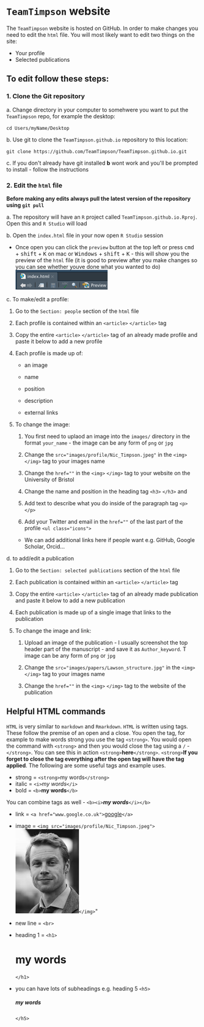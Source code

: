 # `TeamTimpson` website

The `TeamTimpson` website is hosted on GitHub. In order to make changes you need to edit the `html` file. You will most likely want to edit two things on the site:

* Your profile
* Selected publications

## To edit follow these steps:

### 1. Clone the Git repository 

  a. Change directory in your computer to somehwere you want to put the `TeamTimpson` repo, for example the desktop: 
```
cd Users/myName/Desktop
```
  b. Use git to clone the `TeamTimpson.github.io` repository to this location:
```
git clone https://github.com/TeamTimpson/TeamTimpson.github.io.git
```
  c. If you don't already have git installed <b>b</b> wont work and you'll be prompted to install - follow the instructions
  
### 2.  Edit the `html` file
**Before making any edits always pull the latest version of the repository using `git pull`**

  a. The repository will have an `R` project called `TeamTimpson.github.io.Rproj`. Open this and `R Studio` will load
  
  b. Open the `index.html` file in your now open `R Studio` session
  
   * Once open you can click the `preview` button at the top left or press <kbd>cmd</kbd> + <kbd>shift</kbd> + <kbd>K</kbd> on mac or <kbd>Windows</kbd> + <kbd>shift</kbd> + <kbd>K</kbd> - this will show you the preview of the `html` file (it is good to preview after you make changes so you can see whether youve done what you wanted to do)
      ![alt text](images/README/preview_button.png)
  
  c. To make/edit a profile:
      
   1. Go to the `Section: people` section of the `html` file
      
   2. Each profile is contained within an `<article>` `</article>` tag 
      
   3. Copy the entire `<article>` `</article>` tag of an already made profile and paste it below to add a new profile
      
   4. Each profile is made up of:
         * an image
         
         * name
         
         * position
         
         * description
         
         * external links
      
   5. To change the image:
         
      1. You first need to uplaod an image into the `images/` directory in the format `your_name` - the image can be any form of `png` or `jpg`
         
      2. Change the `src="images/profile/Nic_Timpson.jpeg"` in the `<img>` `</img>` tag to your images name
         
      3. Change the `href=""` in the `<img>` `</img>` tag to your website on the University of Bristol
         
      4. Change the name and position in the heading tag `<h3>` `</h3>` and 
         
      5. Add text to describe what you do inside of the paragraph tag `<p>` `</p>`
         
      6. Add your Twitter and email in the `href=""` of the last part of the profile `<ul class="icons">`
            
        * We can add additional links here if people want e.g. GitHub, Google Scholar, Orcid...
  
  d. to add/edit a publication
      
   1. Go to the `Section: selected publications` section of the `html` file
      
   2. Each publication is contained within an `<article>` `</article>` tag
      
   3. Copy the entire `<article>` `</article>` tag of an already made publication and paste it below to add a new publication
      
   4. Each publication is made up of a single image that links to the publication
      
   5. To change the image and link:
          
      1. Upload an image of the publication - I usually screenshot the top header part of the manuscript - and save it as `Author_keyword`. T image can be any form of `png` or `jpg`
          
      2. Change the `src="images/papers/Lawson_structure.jpg"` in the `<img>` `</img>` tag to your images name
          
      3. Change the `href=""` in the `<img>` `</img>` tag to the website of the publication
      

## Helpful HTML commands
`HTML` is very similar to `markdown` and `Rmarkdown`. `HTML` is written using tags. These follow the premise of an open and a close. You open the tag, for example to make words strong you use the tag `<strong>`. You would open the command with `<strong>` and then you would close the tag using a `/` - `</strong>`. You can see this in action `<strong>`<strong>here</strong>`</strong>`. `<strong>`<strong>If you forget to close the tag everything after the open tag will have the tag applied</strong>. The following are some useful tags and example uses.

* strong = `<strong>`my words`</strong>`
* italic = `<i>`<i>my words</i>`</i>`
* bold = `<b>`<b>my words</b>`</b>`

You can combine tags as well - `<b><i>`<b><i>my words</i></b>`</i></b>`

* link = `<a href="www.google.co.uk">`<a href="www.google.co.uk">google</a>`</a>`
* image = `<img src="images/profile/Nic_Timpson.jpeg">`<img src="images/profile/Nic_Timpson.jpeg"></img>`</img>`"
* new line = `<br>`




* heading 1 = `<h1>`<h1>my words</h1>`</h1>`
* you can have lots of subheadings e.g. heading 5 `<h5>`<h5>my words</h5>`</h5>`


